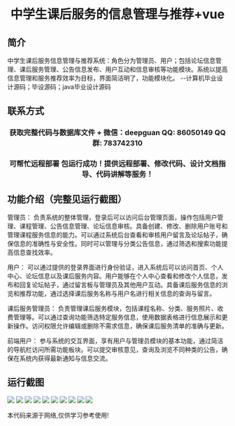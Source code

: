<p><h1 align="center">中学生课后服务的信息管理与推荐+vue</h1></p>

## 简介
中学生课后服务信息管理与推荐系统：角色分为管理员、用户；包括论坛信息管理、课后服务管理、公告信息发布、用户互动和信息审核等功能模块。系统以提高信息管理和服务推荐效率为目标，界面简洁明了，功能模块化。    --计算机毕业设计源码；毕设源码；java毕业设计源码


## 联系方式
<p><h3 align="center">获取完整代码与数据库文件 + 微信：deepguan QQ: 86050149 QQ群: 783742310</h3></p>
<p><h3 align="center">可帮忙远程部署 包运行成功！提供远程部署、修改代码、设计文档指导、代码讲解等服务！</h3></p>

## 功能介绍（完整见运行截图）
管理员： 负责系统的整体管理，登录后可以访问后台管理页面，操作包括用户管理、课程管理、公告信息管理、论坛信息审核。具备创建、修改、删除用户账号和管理课程服务信息的能力。可以通过系统后台查看和审核用户留言及论坛帖子，确保信息的准确性与安全性。同时可以管理与分类公告信息，通过筛选和搜索功能提高信息查找效率。

用户： 可以通过提供的登录界面进行身份验证，进入系统后可以访问首页、个人中心、论坛信息以及课后服务内容。用户能够在个人中心查看和修改个人信息，发布和回复论坛帖子，通过留言板与管理员及其他用户互动。具备课后服务信息的浏览和推荐功能，通过选择课后服务名称与用户名进行相关信息的查询与留言。

课后服务管理员： 负责管理课后服务模块，包括课程名称、分类、服务照片、收费管理等。可以通过查询功能筛选特定服务信息，使用数据表格进行信息展示和更新操作。访问权限允许编辑或删除不需求信息，确保课后服务清单的准确与更新。

前端用户： 参与系统的交互界面，享有用户与管理员模块的基本功能，通过简洁的导航栏访问所需功能板块。可以提交审核意见，查询及浏览不同种类的公告，确保在系统内获得最新通知与信息交流。


## 运行截图
![](https://bs-1329754181.cos.ap-shanghai.myqcloud.com/ssm/MiddleSchoolAfterSchoolServiceInfoManagementAndRecommendation/img/001.jpg)
![](https://bs-1329754181.cos.ap-shanghai.myqcloud.com/ssm/MiddleSchoolAfterSchoolServiceInfoManagementAndRecommendation/img/002.jpg)
![](https://bs-1329754181.cos.ap-shanghai.myqcloud.com/ssm/MiddleSchoolAfterSchoolServiceInfoManagementAndRecommendation/img/003.jpg)
![](https://bs-1329754181.cos.ap-shanghai.myqcloud.com/ssm/MiddleSchoolAfterSchoolServiceInfoManagementAndRecommendation/img/004.jpg)
![](https://bs-1329754181.cos.ap-shanghai.myqcloud.com/ssm/MiddleSchoolAfterSchoolServiceInfoManagementAndRecommendation/img/005.jpg)
![](https://bs-1329754181.cos.ap-shanghai.myqcloud.com/ssm/MiddleSchoolAfterSchoolServiceInfoManagementAndRecommendation/img/006.jpg)
![](https://bs-1329754181.cos.ap-shanghai.myqcloud.com/ssm/MiddleSchoolAfterSchoolServiceInfoManagementAndRecommendation/img/007.jpg)
![](https://bs-1329754181.cos.ap-shanghai.myqcloud.com/ssm/MiddleSchoolAfterSchoolServiceInfoManagementAndRecommendation/img/008.jpg)
![](https://bs-1329754181.cos.ap-shanghai.myqcloud.com/ssm/MiddleSchoolAfterSchoolServiceInfoManagementAndRecommendation/img/009.jpg)
![](https://bs-1329754181.cos.ap-shanghai.myqcloud.com/ssm/MiddleSchoolAfterSchoolServiceInfoManagementAndRecommendation/img/010.jpg)

<p>本代码来源于网络,仅供学习参考使用!</p>
